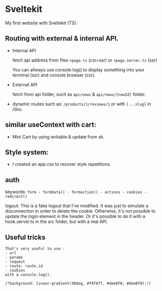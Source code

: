 # Sveltekit

My first website with Sveltekit (TS).

## Routing with external & internal API.

- Internal API

	fetch api address from files `+page.ts` (csr+ssr) or `+page.server.ts` (ssr)

	You can allways use console.log() to display something into your terminal (ssr)
	and console browser (csr).

- External API

	fetch from api folder, such as `api/news` & `api/news/[newId]` folder.

- dynamic routes such as: `/products/1/reviews/1` or with `[...slug]` in /doc.


## similar useContext with cart:

- Mini Cart by using writable & update from sk.

## Style system:

- I created an app.css to recover style repetitions.

## auth

keywords: `form - formData() - formaction() - actions - cookies - redirect()`

logout: This is a fake logout that I've modified. It was just to simulate a disconnection in order to delete the cookie.
Otherwise, it's not possible to update the login element in the header. Or it's possible to do it with a hook.server.ts in the src folder, but with a real API.

## Useful tricks

	That's very useful to use :
	- url
	- params
	- request
	- route: route.id
	- cookies
	with a console.log().

    /*background: linear-gradient(30deg, #f8f8ff, #dee8f0, #dee8f0);*/